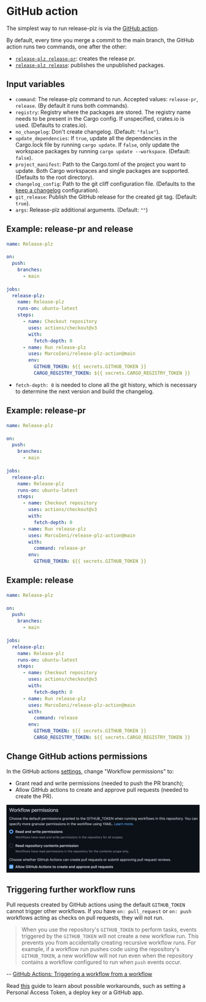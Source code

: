 # GitHub action

The simplest way to run release-plz is via the [GitHub action](https://github.com/marketplace/actions/release-plz).

By default, every time you merge a commit to the main branch, the GitHub action
runs two commands, one after the other:

- [`release-plz release-pr`](usage/release-pr.md): creates the release pr.
- [`release-plz release`](usage/release.md): publishes the unpublished packages.

## Input variables

- `command`: The release-plz command to run. Accepted values: `release-pr`,
  `release`. (By default it runs both commands).
- `registry`: Registry where the packages are stored.
  The registry name needs to be present in the Cargo config.
  If unspecified, crates.io is used. (Defaults to crates.io).
- `no_changelog`: Don't create changelog. (Default: `"false"`).
- `update_dependencies`: If `true`, update all the dependencies in the Cargo.lock
  file by running `cargo update`.
  If `false`, only update the workspace packages by running
  `cargo update --workspace`. (Default: `false`).
- `project_manifest`: Path to the Cargo.toml of the project you want to update.
  Both Cargo workspaces and single packages are supported. (Defaults to the root
  directory).
- `changelog_config`: Path to the git cliff configuration file.
  (Defaults to the [keep a changelog](https://keepachangelog.com/en/1.1.0/) configuration).
- `git_release`: Publish the GitHub release for the created git tag. (Default: `true`).
- `args`: Release-plz additional arguments. (Default: `""`)

## Example: release-pr and release

```yaml
name: Release-plz

on:
  push:
    branches:
      - main

jobs:
  release-plz:
    name: Release-plz
    runs-on: ubuntu-latest
    steps:
      - name: Checkout repository
        uses: actions/checkout@v3
        with:
          fetch-depth: 0
      - name: Run release-plz
        uses: MarcoIeni/release-plz-action@main
        env:
          GITHUB_TOKEN: ${{ secrets.GITHUB_TOKEN }}
          CARGO_REGISTRY_TOKEN: ${{ secrets.CARGO_REGISTRY_TOKEN }}
```

- `fetch-depth: 0` is needed to clone all the git history, which is necessary to
  determine the next version and build the changelog.

## Example: release-pr

```yaml
name: Release-plz

on:
  push:
    branches:
      - main

jobs:
  release-plz:
    name: Release-plz
    runs-on: ubuntu-latest
    steps:
      - name: Checkout repository
        uses: actions/checkout@v3
        with:
          fetch-depth: 0
      - name: Run release-plz
        uses: MarcoIeni/release-plz-action@main
        with:
          command: release-pr
        env:
          GITHUB_TOKEN: ${{ secrets.GITHUB_TOKEN }}
```

## Example: release

```yaml
name: Release-plz

on:
  push:
    branches:
      - main

jobs:
  release-plz:
    name: Release-plz
    runs-on: ubuntu-latest
    steps:
      - name: Checkout repository
        uses: actions/checkout@v3
        with:
          fetch-depth: 0
      - name: Run release-plz
        uses: MarcoIeni/release-plz-action@main
        with:
          command: release
        env:
          GITHUB_TOKEN: ${{ secrets.GITHUB_TOKEN }}
          CARGO_REGISTRY_TOKEN: ${{ secrets.CARGO_REGISTRY_TOKEN }}
```

## Change GitHub actions permissions

In the GitHub actions [settings](https://github.com/MarcoIeni/marco-crate-example/settings/actions),
change "Workflow permissions" to:

- Grant read and write permissions (needed to push the PR branch);
- Allow GitHub actions to create and approve pull requests
  (needed to create the PR).

![](workflow_permissions.png)

## Triggering further workflow runs

Pull requests created by GitHub actions using the default `GITHUB_TOKEN` cannot
trigger other workflows.
If you have `on: pull_request` or `on: push` workflows acting as checks on pull
requests, they will not run.

> When you use the repository's `GITHUB_TOKEN` to perform tasks, events triggered
by the `GITHUB_TOKEN` will not create a new workflow run.
This prevents you from accidentally creating recursive workflow runs.
For example, if a workflow run pushes code using the repository's `GITHUB_TOKEN`,
a new workflow will not run even when the repository contains a workflow
configured to run when `push` events occur.

-- [GitHub Actions: Triggering a workflow from a workflow](https://docs.github.com/en/actions/using-workflows/triggering-a-workflow#triggering-a-workflow-from-a-workflow)

Read [this](https://github.com/peter-evans/create-pull-request/blob/main/docs/concepts-guidelines.md#triggering-further-workflow-runs)
guide to learn about possible workarounds, such as setting a Personal Access
Token, a deploy key or a GitHub app.
